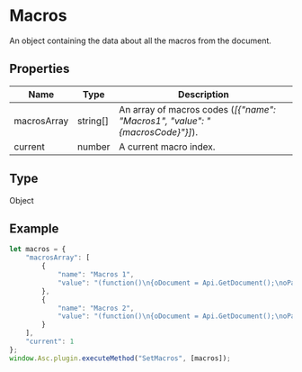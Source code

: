 # Macros

An object containing the data about all the macros from the document.

## Properties

| Name | Type | Description |
| ---- | ---- | ----------- |
| macrosArray | string[] | An array of macros codes (*[&#123;"name": "Macros1", "value": "&#123;macrosCode&#125;"&#125;]*). |
| current | number | A current macro index. |
## Type

Object



## Example

```javascript editor-pptx
let macros = {
    "macrosArray": [
        {
            "name": "Macros 1",
            "value": "(function()\n{oDocument = Api.GetDocument();\noParagraph = Api.CreateParagraph();\noParagraph.AddText(\"This is a new paragraph\");\noDocument.Push(oParagraph);\n})();"
        },
        {
            "name": "Macros 2",
            "value": "(function()\n{oDocument = Api.GetDocument();\noParagraph = oDocument.GetElement(0);\noParagraph.AddText(\"ONLYOFFICE Document Builder\");\noRange = oDocument.GetRange(0, 24);\noRange.SetBold(true);\n})();"
        }
    ],
    "current": 1
};
window.Asc.plugin.executeMethod("SetMacros", [macros]);
```
